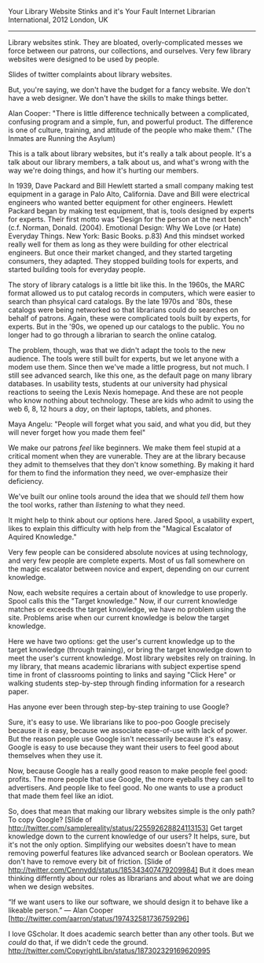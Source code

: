 Your Library Website Stinks and it's Your Fault
Internet Librarian International, 2012
London, UK

-------

Library websites stink. They are bloated, overly-complicated messes we force between our patrons, our collections, and ourselves. Very few library websites were designed to be used by people. 

Slides of twitter complaints about library websites.

But, you're saying, we don't have the budget for a fancy website. We don't have a web designer. We don't have the skills to make things better. 

Alan Cooper: "There is little difference technically between a complicated, confusing program and a simple, fun, and powerful product. The difference is one of culture, training, and attitude of the people who make them." (The Inmates are Running the Asylum)

This is a talk about library websites, but it's really a talk about people. It's a talk about our library members, a talk about us, and what's wrong with the way we're doing things, and how it's hurting our members.

In 1939, Dave Packard and Bill Hewlett started a small company making test equipment in a garage in Palo Alto, California. Dave and Bill were electrical engineers who wanted better equipment for other engineers. Hewlett Packard began by making test equipment, that is, tools designed by experts for experts. Their first motto was "Design for the person at the next bench" (c.f. Norman, Donald. (2004). Emotional Design: Why We Love (or Hate) Everyday Things. New York: Basic Books. p.83) And this mindset worked really well for them as long as they were building for other electrical engineers. But once their market changed, and they started targeting consumers, they adapted. They stopped building tools for experts, and started building tools for everyday people.

The story of library catalogs is a little bit like this. In the 1960s, the MARC format allowed us to put catalog records in computers, which were easier to search than phsyical card catalogs. By the late 1970s and '80s, these catalogs were being networked so that librarians could do searches on behalf of patrons. Again, these were complicated tools built by experts, for experts. But in the '90s, we opened up our catalogs to the public. You no longer had to go through a librarian to search the online catalog. 

The problem, though, was that we didn't adapt the tools to the new audience. The tools were still built for experts, but we let anyone with a modem use them. Since then we've made a little progress, but not much. I still see advanced search, like this one, as the default page on many library databases. In usability tests, students at our university had physical reactions to seeing the Lexis Nexis homepage.  And these are not people who know nothing about technology. These are kids who admit to using the web 6, 8, 12 hours a *day*, on their laptops, tablets, and phones.

Maya Angelu: "People will forget what you said, and what you did, but they will never forget how you made them feel"

We make our patrons *feel* like beginners. We make them feel stupid at a critical moment when they are vunerable. They are at the library because they admit to themselves that they don't know something. By making it hard for them to find the information they need, we over-emphasize their deficiency.

We've built our online tools around the idea that we should *tell* them how the tool works, rather than *listening* to what they need.

It might help to think about our options here. Jared Spool, a usability expert, likes to explain this difficulty with help from the "Magical Escalator of Aquired Knowledge."

Very few people can be considered absolute novices at using technology, and very few people are complete experts. Most of us fall somewhere on the magic escalator between novice and expert, depending on our current knowledge. 

Now, each website requires a certain about of knowledge to use properly. Spool calls this the "Target knowledge." Now, if our current knowledge matches or exceeds the target knowledge, we have no problem using the site. Problems arise when our current knowledge is below the target knowledge.

Here we have two options: get the user's current knowledge up to the target knowledge (through training), or bring the target knowledge down to meet the user's current knowledge. Most library websites rely on training. In my library, that means academic librarians with subject expertise spend time in front of classrooms pointing to links and saying "Click Here" or walking students step-by-step through finding information for a research paper.

Has anyone ever been through step-by-step training to use Google?

Sure, it's easy to use. We librarians like to poo-poo Google precisely because it *is* easy, because we associate ease-of-use with lack of power. But the reason people use Google isn't necessarily because it's easy. Google is easy to use because they want their users to feel good about themselves when they use it.

Now, because Google has a really good reason to make people feel good: profits. The more people that use Google, the more eyeballs they can sell to advertisers. And people like to feel good. No one wants to use a product that made them feel like an idiot.

So, does that mean that making our library websites simple is the only path?  To copy Google? [Slide of http://twitter.com/samplereality/status/225592628824113153] Get target knowledge down to the current knowledge of our users? It helps, sure, but it's not the only option. Simplifying our websites doesn't have to mean removing powerful features like advanced search or Boolean operators.  We don't have to remove every bit of friction. [Slide of http://twitter.com/Cennydd/status/185343407479209984] But it does mean thinking differntly about our roles as librarians and about what we are doing when we design websites.



“If we want users to like our software, we should design it to behave like a likeable person.”
— Alan Cooper [http://twitter.com/aarron/status/197432581736759296]

I love GScholar. It does academic search better than any other tools. But we _could_ do that, if we didn't cede the ground. http://twitter.com/CopyrightLibn/status/187302329169620995






